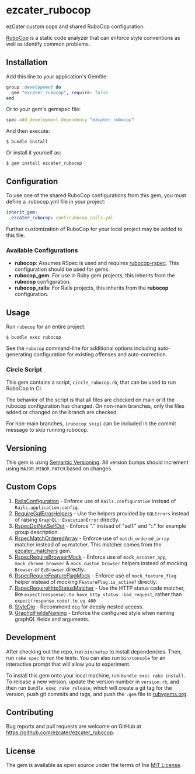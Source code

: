 # ezcater_rubocop

ezCater custom cops and shared RuboCop configuration.

[RuboCop](https://github.com/bbatsov/rubocop) is a static code analyzer that
can enforce style conventions as well as identify common problems.

## Installation

Add this line to your application's Gemfile:

```ruby
group :development do
  gem "ezcater_rubocop", require: false
end
```

Or to your gem's gemspec file:

```ruby
spec.add_development_dependency "ezcater_rubocop"
```

And then execute:

    $ bundle install

Or install it yourself as:

    $ gem install ezcater_rubocop

## Configuration

To use one of the shared RuboCop configurations from this gem, you must define a
.rubocop.yml file in your project:

```yaml
inherit_gem:
  ezcater_rubocop: conf/rubocop_rails.yml
```

Further customization of RuboCop for your local project may be added to this file.

### Available Configurations

- **rubocop**: Assumes RSpec is used and requires [rubocop-rspec](https://github.com/backus/rubocop-rspec).
  This configuration should be used for gems.
- **rubocop_gem**: For use in Ruby gem projects, this inherits from the **rubocop** configuration.
- **rubocop_rails**: For Rails projects, this inherits from the **rubocop** configuration.

## Usage

Run `rubocop` for an entire project:

    $ bundle exec rubocop

See the `rubocop` command-line for additional options including auto-generating
configuration for existing offenses and auto-correction.

### Circle Script

This gem contains a script, `circle_rubocop.rb`, that can be used to run RuboCop in CI.

The behavior of the script is that all files are checked on main or if the rubocop
configuration has changed. On non-main branches, only the files added or changed on
the branch are checked.

For non-main branches, `[rubocop skip]` can be included in the commit message to skip
running rubocop.

## Versioning

This gem is using [Semantic Versioning](https://semver.org/). All version bumps should increment using `MAJOR.MINOR.PATCH` based on changes.

## Custom Cops

1. [RailsConfiguration](https://github.com/ezcater/ezcater_rubocop/blob/main/lib/rubocop/cop/ezcater/rails_configuration.rb) - Enforce use of `Rails.configuration` instead of `Rails.application.config`.
1. [RequireGqlErrorHelpers](https://github.com/ezcater/ezcater_rubocop/blob/main/lib/rubocop/cop/ezcater/require_gql_error_helpers.rb) - Use the helpers provided by `GQLErrors` instead of raising `GraphQL::ExecutionError` directly.
1. [RspecDotNotSelfDot](https://github.com/ezcater/ezcater_rubocop/blob/main/lib/rubocop/cop/ezcater/rspec_dot_not_self_dot.rb) - Enforce ".<class method>" instead of "self.<class method>" and "::<class method>" for example group description.
1. [RspecMatchOrderedArray](https://github.com/ezcater/ezcater_rubocop/blob/main/lib/rubocop/cop/ezcater/rspec_match_ordered_array.rb) - Enforce use of `match_ordered_array` matcher instead of `eq` matcher. This matcher comes from the [ezcater_matchers](https://github.com/ezcater/ezcater_matchers) gem.
1. [RspecRequireBrowserMock](https://github.com/ezcater/ezcater_rubocop/blob/main/lib/rubocop/cop/ezcater/rspec_require_browser_mock.rb) - Enforce use of `mock_ezcater_app`, `mock_chrome_browser` & `mock_custom_browser` helpers instead of mocking `Browser` or `EzBrowser` directly.
1. [RspecRequireFeatureFlagMock](https://github.com/ezcater/ezcater_rubocop/blob/main/lib/rubocop/cop/ezcater/rspec_require_feature_flag_mock.rb) - Enforce use of `mock_feature_flag` helper instead of mocking `FeatureFlag.is_active?` directly.
1. [RspecRequireHttpStatusMatcher](https://github.com/ezcater/ezcater_rubocop/blob/main/lib/rubocop/cop/ezcater/rspec_require_http_status_matcher.rb) - Use the HTTP status code matcher, like `expect(response).to have_http_status :bad_request`, rather than `expect(response.code).to eq 400`
1. [StyleDig](https://github.com/ezcater/ezcater_rubocop/blob/main/lib/rubocop/cop/ezcater/style_dig.rb) - Recommend `dig` for deeply nested access.
1. [GraphqlFieldsNaming](https://github.com/ezcater/ezcater_rubocop/blob/main/lib/rubocop/cop/ezcater/graphql_fields_naming.rb) - Enforce the configured style when naming graphQL fields and arguments.

## Development

After checking out the repo, run `bin/setup` to install dependencies. Then, run `rake spec` to run the tests. You can also run `bin/console` for an interactive prompt that will allow you to experiment.

To install this gem onto your local machine, run `bundle exec rake install`. To release a new version, update the version number in `version.rb`, and then run `bundle exec rake release`, which will create a git tag for the version, push git commits and tags, and push the `.gem` file to [rubygems.org](https://rubygems.org).

## Contributing

Bug reports and pull requests are welcome on GitHub at https://github.com/ezcater/ezcater_rubocop.

## License

The gem is available as open source under the terms of the [MIT License](http://opensource.org/licenses/MIT).
